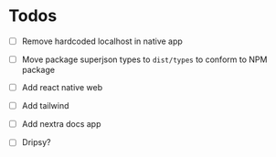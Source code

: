 # Todos

- [ ] Remove hardcoded localhost in native app

- [ ] Move package superjson types to `dist/types` to conform to NPM package

- [ ] Add react native web

- [ ] Add tailwind

- [ ] Add nextra docs app

- [ ] Dripsy?
